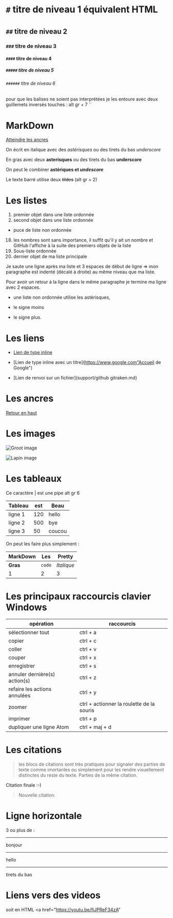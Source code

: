 # `#` titre de niveau 1 équivalent HTML <h1></h1>
## `##` titre de niveau 2
### `###` titre de niveau 3
#### `####` titre de niveau 4
##### `#####` titre de niveau 5
###### `######` titre de niveau 6

pour que les balises ne soient pas interprétées je les entoure avec deux guillemets inversés touches : alt gr + 7 ``

# MarkDown

<a name="top">

[Atteindre les ancres](#ancres)


On écrit en italique avec des *astérisques* ou des tirets du bas _underscore_

En gras avec deux **asterisques** ou des tirets du bas __underscore__

On peut le combiner **astériques et _undescore_**

Le texte barré utilise deux ~~tildes~~ (alt gr + 2)

# Les listes

1. premier objet dans une liste ordonnée
2. second objet dans une liste ordonnée
  * puce de liste non ordonnée
18. les nombres sont sans importance, il suffit qu'il y ait un nombre et GitHub l'affiche à la suite des premiers objets de la liste
  18. Sous-liste ordonnée
4. dernier objet de ma liste principale

  Je saute une ligne après ma liste et 3 espaces de début de ligne => mon paragraphe est indenté (décalé à droite) au même niveau que ma liste.

  Pour avoir un retour à la ligne dans le même paragraphe je termine ma ligne avec 2 espaces.

  * une liste non ordonnée utilise les astérisques,
  - le signe moins
  + le signe plus.

# Les liens

  * [Lien de type inline](htpps://google.com)

  * [Lien de type inline avec un titre](https://www.google.com"Accueil de Google")

  * [Lien de renvoi sur un fichier](support/github gitraken.md)


# Les ancres

<a name="ancres">

[Retour en haut](#top)

# Les images

![Groot image](https://media.giphy.com/media/l4FGrYKtP0pBGpBAY/giphy.gif)

![Lapin image](https://media.giphy.com/media/Hfa2Oa87ZUpyM/giphy.gif)

# Les tableaux

Ce caractère | est une pipe alt gr 6

| Tableau | est | Beau |
|---------|-----|------|
| ligne 1 | 120 | hello|
| ligne 2 | 500 | bye  |
| ligne 3 | 50  |coucou|

On peut les faire plus simplement :

MarkDown | Les | Pretty
--- | --- | ---
**Gras** | `code` | *Italique*
1 | 2 | 3

# Les principaux raccourcis clavier Windows

opération | raccourcis
--- | ---
sélectionner tout | ctrl + a
copier | ctrl + c
coller | ctrl + v
couper | ctrl + x
enregistrer | ctrl + s
annuler dernière(s) action(s) | ctrl + z
refaire les actions annulées | ctrl + y
zoomer | ctrl + actionner la roulette de la souris
imprimer | ctrl + p
dupliquer une ligne Atom | ctrl + maj + d

# Les citations

> les blocs de citations sont très pratiques pour signaler des parties de texte comme imortantes ou simplement pour les rendre visuellement distinctes du reste du texte.
> Parties de la même citation.

Citation finale :-)

> Nouvelle citation.

# Ligne horizontale

3 ou plus de :

---

bonjour

***

hello

___

tirets du bas

# Liens vers des videos

soit en HTML
<a href="https://youtu.be/fiJPReF34zA"
